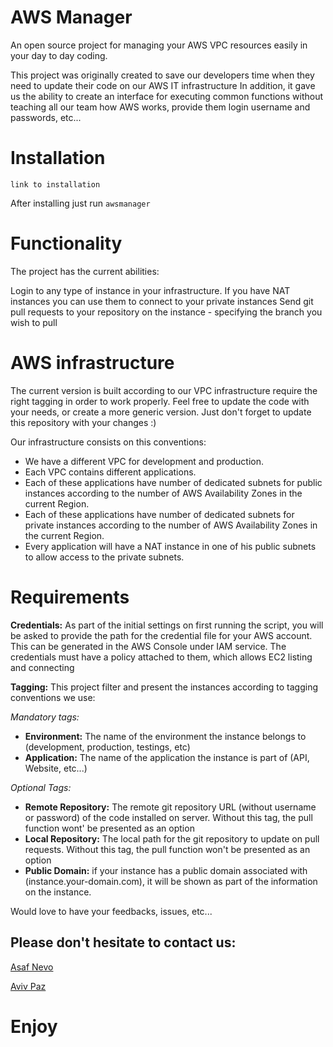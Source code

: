 # AWS Manager
An open source project for managing your AWS VPC resources easily in your day to day coding.

This project was originally created to save our developers time when they need to update their code on our AWS IT infrastructure 
In addition, it gave us the ability to create an interface for executing common functions without teaching all our team how AWS works,
provide them login username and passwords, etc...

# Installation
   ```link to installation``` 
  
  After installing just run ```awsmanager```
   
# Functionality
  The project has the current abilities:

  Login to any type of instance in your infrastructure. If you have NAT instances you can use them to connect to your private instances
  Send git pull requests to your repository on the instance - specifying the branch you wish to pull

# AWS infrastructure
  The current version is built according to our VPC infrastructure require the right tagging in order to work properly.
  Feel free to update the code with your needs, or create a more generic version. 
  Just don't forget to update this repository with your changes :)

  Our infrastructure consists on this conventions:
  * We have a different VPC for development and production.
  * Each VPC contains different applications. 
  * Each of these applications have number of dedicated subnets for public instances according to the number of AWS Availability Zones in the current Region.
  * Each of these applications have number of dedicated subnets for private instances according to the number of AWS Availability Zones in the current Region.
  * Every application will have a NAT instance in one of his public subnets to allow access to the private subnets.

# Requirements
  **Credentials:**
  As part of the initial settings on first running the script, you will be asked to provide the path for the credential file for your AWS account.
  This can be  generated in the AWS Console under IAM service.
  The credentials must have a policy attached to them, which allows EC2 listing and connecting

  **Tagging:**
  This project filter and present the instances according to tagging conventions we use:

  *Mandatory tags:*
  * **Environment:** The name of the environment the instance belongs to (development, production, testings, etc) 
  * **Application:** The name of the application the instance is part of (API, Website, etc...)

*Optional Tags:*
  * **Remote Repository:** The remote git repository URL (without username or password) of the code installed on server. Without this tag, the pull function wont' be presented as an option
  * **Local Repository:** The local path for the git repository to update on pull requests. Without this tag, the pull function won't be presented as an option
  * **Public Domain:** if your instance has a public domain associated with (instance.your-domain.com), it will be shown as part of the information on the instance.


Would love to have your feedbacks, issues, etc...

## Please don't hesitate to contact us:
[Asaf Nevo](mailto:asaf.nevo@pico.buzz)

[Aviv Paz](mailto:aviv.paz@pico.buzz)

# Enjoy
